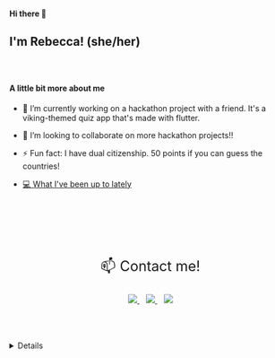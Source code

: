 #### Hi there 👋
## I'm Rebecca! (she/her)



<!-- ### I'm Rebecca! (she/her)
I'm a college grad with a B.S. in Biomedical Science, but I decided to pursue a career in Tech! I've never tagged myself as much of a creative type, but coding and developing apps has really opened my mind to the possibilities. I love to solve challenging problems, and my friends like to joke that they have to drag me away from the computer! 

 -->


<div style="height: 25px"></div>




	
#### A little bit more about me
- 🔭 I’m currently working on a hackathon project with a friend. It's a viking-themed quiz app that's made with flutter.
- 👯 I’m looking to collaborate on more hackathon projects!!
- ⚡ Fun fact: I have dual citizenship. 50 points if you can guess the countries!	


- [ 💻 What I've been up to lately](https://github.com/thinklikeadesigner/viking_quiz)

<div style="height: 25px"></div><div style="height: 25px"></div><div style="height: 25px"></div>


<p align='center' style="font-size: 25px">
📫 Contact me!
	</p>
	
	

</p>
<p align='center'>
  <a href="https://www.linkedin.com/in/rebecca-burch/">
    <img src="https://img.shields.io/badge/linkedin-%230077B5.svg?&style=for-the-badge&logo=linkedin&logoColor=white" />
  </a>&nbsp;&nbsp;
   <a href="https://twitter.com/thinkLikeADev">
    <img src="https://img.shields.io/badge/twitter-%231DA1F2.svg?&style=for-the-badge&logo=twitter&logoColor=white" />
  </a>&nbsp;&nbsp;
     <a href="mailto:rebecca.burch.stu@gmail.com">
 <img src="https://img.shields.io/badge/gmail-D14836?&style=for-the-badge&logo=gmail&logoColor=white" />
	</a>
</p>

<div style="height: 25px"></div><div style="height: 25px"></div>
	

<details>

## Pretty confident in...
<div style="height: 25px"></div>

These are technologies that I have created 15 or more projects with
<img src="https://img.shields.io/badge/html-%23239120.svg?&style=for-the-badge&logo=html5&logoColor=white" />
<img src="https://img.shields.io/badge/css-%23239120.svg?&style=for-the-badge&logo=css3&logoColor=white" />
<img src="https://img.shields.io/badge/javascript%20-%23323330.svg?&style=for-the-badge&logo=javascript&logoColor=%23F7DF1E" />
<img src="https://img.shields.io/badge/markdown-%23000000.svg?&style=for-the-badge&logo=markdown&logoColor=white" />





<div style="height: 25px"></div><div style="height: 25px"></div>

## Confident with
<div style="height: 25px"></div>
These are technologies that I have created 10 or more projects with
<div style="height: 25px"></div>

<img src="https://img.shields.io/badge/Flutter%20-%2302569B.svg?&style=for-the-badge&logo=Flutter&logoColor=white" />
<img src="https://img.shields.io/badge/dart-%230175C2.svg?&style=for-the-badge&logo=dart&logoColor=white" />
<img src="https://img.shields.io/badge/firebase%20-%23039BE5.svg?&style=for-the-badge&logo=firebase"/>




<div style="height: 25px"></div><div style="height: 25px"></div>

## Learning
<div style="height: 25px"></div>
These are technologies that I have created 5 or more projects with
<div style="height: 25px"></div>
<img src="https://img.shields.io/badge/node.js%20-%2343853D.svg?&style=for-the-badge&logo=node.js&logoColor=white" />
<img src="https://img.shields.io/badge/react_router%20-CA4245.svg?&style=for-the-badge&logo=react-router&logoColor=white" />
<img src="https://img.shields.io/badge/react%20-%2320232a.svg?&style=for-the-badge&logo=react&logoColor=%2361DAFB" />
<img src="https://img.shields.io/badge/material%20ui%20-%230081CB.svg?&style=for-the-badge&logo=material-ui&logoColor=white" />
<img src="https://img.shields.io/badge/typescript%20-%23007ACC.svg?&style=for-the-badge&logo=typescript&logoColor=white" />
<img src="https://img.shields.io/badge/angular%20-%23DD0031.svg?&style=for-the-badge&logo=angular&logoColor=white" />
<img src="https://img.shields.io/badge/python%20-%2314354C.svg?&style=for-the-badge&logo=python&logoColor=white" />


<div style="height: 25px"></div><div style="height: 25px"></div>

## Collaborates with

I use these platforms to collaborate remotely

<img src="https://img.shields.io/badge/slack-%234A154B.svg?&style=for-the-badge&logo=slack&logoColor=white" />
<img src="https://img.shields.io/badge/Zoom-2D8CFF?logo=zoom&logoColor=white&style=for-the-badge" />
<img src="https://img.shields.io/badge/figma%20-%23F24E1E.svg?&style=for-the-badge&logo=figma&logoColor=white" />
<img src="https://img.shields.io/badge/github%20-%23121011.svg?&style=for-the-badge&logo=github&logoColor=white" />


<!-- <img src="https://img.shields.io/badge/discord-%237289DA.svg?&style=for-the-badge&logo=discord&logoColor=white" /> -->


<div style="height: 25px"></div>
<div style="height: 25px"></div>


<div style="height: 25px"></div>
<div style="height: 25px"></div>

<div style="height: 25px"></div>
<div style="height: 25px"></div>

<div style="height: 25px"></div>
<div style="height: 25px"></div>

## Fun Stuff
<div style="height: 25px"></div>


<p align='center'>If Github was a class, I'd have a 4.0 👇👇👇</p>
<div style="height: 25px"></div><div style="height: 25px"></div><div style="height: 25px"></div>

<p align='center'>
  <a href="#"><img src="https://github-readme-stats.vercel.app/api?username=thinklikeadesigner&theme=slateorange&show_icons=true" width="350"></a>
</p>

<div style="height: 25px"></div>

<div style="height: 25px"></div>

<p align='center' style="font-size: 25px">
Wants to learn </p>

<p align='center' >
<img src="https://img.shields.io/badge/CIRCLECI%20-%23161616.svg?&style=for-the-badge&logo=circleci&logoColor=white"/>
<img src="https://img.shields.io/badge/docker%20-%230db7ed.svg?&style=for-the-badge&logo=docker&logoColor=white"/>
<img src="https://img.shields.io/badge/kotlin-%230095D5.svg?&style=for-the-badge&logo=kotlin&logoColor=white"/>
<img src="https://img.shields.io/badge/swift-%23FA7343.svg?&style=for-the-badge&logo=swift&logoColor=white"/>
</p>

<div style="height: 25px"></div>
<div style="height: 25px"></div>

<p align='center' style="font-size: 25px">
Will eventually learn</p>
<p>


</p>
<p align='center' style="font-size: 25px">

<img src="https://img.shields.io/badge/c++%20-%2300599C.svg?&style=for-the-badge&logo=c%2B%2B&ogoColor=white"/>

<img src="https://img.shields.io/badge/java-%23ED8B00.svg?&style=for-the-badge&logo=java&logoColor=white"/>
<img src="https://img.shields.io/badge/Amazon%20AWS-%23232F3E?logo=amazon-aws&logoColor=white&style=for-the-badge" />
<img src="https://img.shields.io/badge/c%23%20-%23239120.svg?&style=for-the-badge&logo=c-sharp&logoColor=white"/>

</p>

<div style="height: 25px"></div><div style="height: 25px"></div><div style="height: 25px"></div>
<!-- <img src="https://img.shields.io/badge/Google%20Play-414141?logo=google-play&logoColor=white&style=for-the-badge" /> -->


   <!--<a href="https://dev.to/thinklikeadesigner">
    <img src="https://img.shields.io/badge/DEV.TO-%230A0A0A.svg?&style=for-the-badge&logo=dev.to&logoColor=white" />
  </a>&nbsp;&nbsp;-->

<!-- <p align='center'> -->
<!--    <img src="https://img.shields.io/badge/Zoom-2D8CFF?logo=zoom&logoColor=white&style=for-the-badge" /> -->
<!--    <img src="https://img.shields.io/badge/discord-%237289DA.svg?&style=for-the-badge&logo=discord&logoColor=white" /> -->
<!--    <img src="https://img.shields.io/badge/slack-%234A154B.svg?&style=for-the-badge&logo=slack&logoColor=white" /> -->
<!--      <img src="https://img.shields.io/badge/Google%20Cloud-%234285F4?logo=google-cloud&logoColor=white&style=for-the-badge" />
<!--    <img src="https://img.shields.io/badge/Flutter%20-%2302569B.svg?&style=for-the-badge&logo=Flutter&logoColor=white" /> -->
<!--    <img src="https://img.shields.io/badge/Amazon%20AWS-%23232F3E?logo=amazon-aws&logoColor=white&style=for-the-badge" /> -->
<!--    <img src="https://img.shields.io/badge/html-%23239120.svg?&style=for-the-badge&logo=html5&logoColor=white" /> -->
<!--    <img src="https://img.shields.io/badge/css-%23239120.svg?&style=for-the-badge&logo=css3&logoColor=white" /> -->
 <!--   <img src="https://img.shields.io/badge/node.js%20-%2343853D.svg?&style=for-the-badge&logo=node.js&logoColor=white" /> -->
<!--    <img src="https://img.shields.io/badge/javascript%20-%23323330.svg?&style=for-the-badge&logo=javascript&logoColor=%23F7DF1E" /> -->
 <!--   <img src="https://img.shields.io/badge/typescript%20-%23007ACC.svg?&style=for-the-badge&logo=typescript&logoColor=white" /> -->
   <!-- <img src="https://img.shields.io/badge/python%20-%2314354C.svg?&style=for-the-badge&logo=python&logoColor=white" /> -->
<!--      <img src="https://img.shields.io/badge/dart-%230175C2.svg?&style=for-the-badge&logo=dart&logoColor=white" /> -->
<!--    <img src="https://img.shields.io/badge/markdown-%23000000.svg?&style=for-the-badge&logo=markdown&logoColor=white" /> -->
<!--    <img src="https://img.shields.io/badge/angular%20-%23DD0031.svg?&style=for-the-badge&logo=angular&logoColor=white" /> -->
  <!--  <img src="https://img.shields.io/badge/react%20-%2320232a.svg?&style=for-the-badge&logo=react&logoColor=%2361DAFB" /> -->
<!--    <img src="https://img.shields.io/badge/material%20ui%20-%230081CB.svg?&style=for-the-badge&logo=material-ui&logoColor=white" /> -->
<!--    <img src="https://img.shields.io/badge/Flutter%20-%2302569B.svg?&style=for-the-badge&logo=Flutter&logoColor=white" /> -->
<!--    <img src="https://img.shields.io/badge/react_router%20-CA4245.svg?&style=for-the-badge&logo=react-router&logoColor=white" /> -->
<!-- </p> -->

<!--[![Anurag's github stats](https://github-readme-stats.vercel.app/api?username=thinklikeadesigner&theme=slateorange&show_icons=true)](https://github.com/thinklikeadesigner/github-readme-stats)--> 

<!-- [Wellness app](https://github.com/thinklikeadesigner/Duolyfe_flutter_app)
<img src="https://img.shields.io/badge/Flutter%20-%2302569B.svg?&style=for-the-badge&logo=Flutter&logoColor=white" />
<img src="https://img.shields.io/badge/dart-%230175C2.svg?&style=for-the-badge&logo=dart&logoColor=white" />
<img src="https://img.shields.io/badge/Zoom-2D8CFF?logo=zoom&logoColor=white&style=for-the-badge" /> 
--- -->

<!-- [Single page app](https://thinklikeadesigner.github.io/portfolio-web/)
<img src="https://img.shields.io/badge/material%20ui%20-%230081CB.svg?&style=for-the-badge&logo=material-ui&logoColor=white" />
<img src="https://img.shields.io/badge/react_router%20-CA4245.svg?&style=for-the-badge&logo=react-router&logoColor=white" />
<img src="https://img.shields.io/badge/react%20-%2320232a.svg?&style=for-the-badge&logo=react&logoColor=%2361DAFB" />
<img src="https://img.shields.io/badge/node.js%20-%2343853D.svg?&style=for-the-badge&logo=node.js&logoColor=white" />

--- -->
---
<p align='center'>
<a href="https://rebecca-portfolio-firebase.firebaseapp.com/"> 📝 Check out my Portfolio here! </a>
</p>
